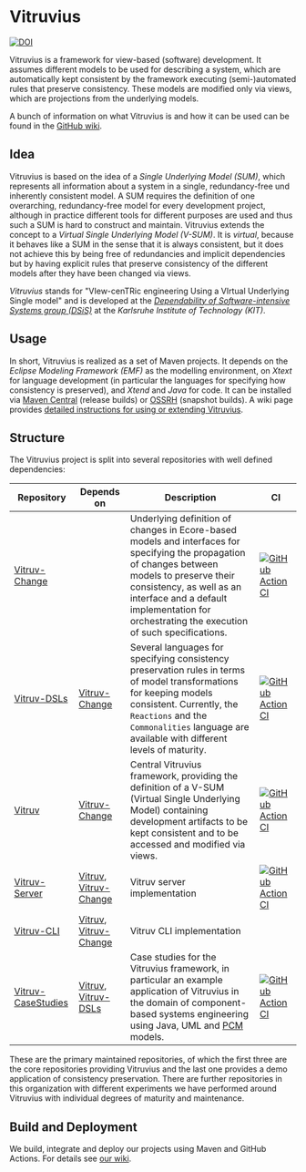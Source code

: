 # Vitruvius

[![DOI](https://zenodo.org/badge/67610524.svg)](https://doi.org/10.5281/zenodo.13991787)

Vitruvius is a framework for view-based (software) development.
It assumes different models to be used for describing a system, which are automatically kept consistent by the framework executing (semi-)automated rules that preserve consistency.
These models are modified only via views, which are projections from the underlying models.

A bunch of information on what Vitruvius is and how it can be used can be found in the [GitHub wiki](https://github.com/vitruv-tools/.github/wiki).

## Idea

Vitruvius is based on the idea of a _Single Underlying Model (SUM)_, which represents all information about a system in a single, redundancy-free und inherently consistent model.
A SUM requires the definition of one overarching, redundancy-free model for every development project, although in practice different tools for different purposes are used and thus such a SUM is hard to construct and maintain.
Vitruvius extends the concept to a _Virtual Single Underlying Model (V-SUM)_.
It is _virtual_, because it behaves like a SUM in the sense that it is always consistent, but it does not achieve this by being free of redundancies and implicit dependencies but by having explicit rules that preserve consistency of the different models after they have been changed via views.

_Vitruvius_ stands for "VIew-cenTRic engineering Using a VIrtual Underlying Single model" and is developed at the [_Dependability of Software-intensive Systems group (DSiS)_](https://dsis.kastel.kit.edu/) at the _Karlsruhe Institute of Technology (KIT)_.

## Usage

In short, Vitruvius is realized as a set of Maven projects.
It depends on the _Eclipse Modeling Framework (EMF)_ as the modelling environment, on _Xtext_ for language development (in particular the languages for specifying how consistency is preserved), and _Xtend_ and _Java_ for code. 
It can be installed via [Maven Central](https://central.sonatype.com/namespace/tools.vitruv) (release builds) or [OSSRH](https://oss.sonatype.org/#nexus-search;gav~tools.vitruv~~~~) (snapshot builds).
A wiki page provides [detailed instructions for using or extending Vitruvius](https://github.com/vitruv-tools/.github/wiki/Getting-Started).

## Structure

The Vitruvius project is split into several repositories with well defined dependencies:

| Repository | Depends on | Description | &nbsp;&nbsp;&nbsp;&nbsp;CI&nbsp;&nbsp;&nbsp;&nbsp; |
| ---------- | ---------- | ----------- | -- |
| [Vitruv-Change](https://github.com/vitruv-tools/Vitruv-Change)           |                                                                                                              | Underlying definition of changes in Ecore-based models and interfaces for specifying the propagation of changes between models to preserve their consistency, as well as an interface and a default implementation for orchestrating the execution of such specifications. | [![GitHub Action CI](https://github.com/vitruv-tools/Vitruv-Change/actions/workflows/ci.yml/badge.svg)](https://github.com/vitruv-tools/Vitruv-Change/actions/workflows/ci.yml) |
| [Vitruv-DSLs](https://github.com/vitruv-tools/Vitruv-DSLs)               | [Vitruv-Change](https://github.com/vitruv-tools/Vitruv-Change)                                               | Several languages for specifying consistency preservation rules in terms of model transformations for keeping models consistent. Currently, the `Reactions` and the `Commonalities` language are available with different levels of maturity.                              | [![GitHub Action CI](https://github.com/vitruv-tools/Vitruv-DSLs/actions/workflows/ci.yml/badge.svg)](https://github.com/vitruv-tools/Vitruv-DSLs/actions/workflows/ci.yml) |
| [Vitruv](https://github.com/vitruv-tools/Vitruv)                         | [Vitruv-Change](https://github.com/vitruv-tools/Vitruv-Change)                                               | Central Vitruvius framework, providing the definition of a V-SUM (Virtual Single Underlying Model) containing development artifacts to be kept consistent and to be accessed and modified via views.                                                                       | [![GitHub Action CI](https://github.com/vitruv-tools/Vitruv/actions/workflows/ci.yml/badge.svg)](https://github.com/vitruv-tools/Vitruv/actions/workflows/ci.yml) |
| [Vitruv-Server](https://github.com/vitruv-tools/Vitruv-Server) | [Vitruv](https://github.com/vitruv-tools/Vitruv), [Vitruv-Change](https://github.com/vitruv-tools/Vitruv-Change)  | Vitruv server implementation | [![GitHub Action CI](https://github.com/vitruv-tools/Vitruv-Server/actions/workflows/ci.yml/badge.svg)](https://github.com/vitruv-tools/Vitruv-Server/actions/workflows/ci.yml) |
| [Vitruv-CLI](https://github.com/vitruv-tools/Vitruv-CLI) | [Vitruv](https://github.com/vitruv-tools/Vitruv), [Vitruv-Change](https://github.com/vitruv-tools/Vitruv-Server)  | Vitruv CLI implementation | |
| [Vitruv-CaseStudies](https://github.com/vitruv-tools/Vitruv-CaseStudies) | [Vitruv](https://github.com/vitruv-tools/Vitruv), [Vitruv-DSLs](https://github.com/vitruv-tools/Vitruv-DSLs) | Case studies for the Vitruvius framework, in particular an example application of Vitruvius in the domain of component-based systems engineering using Java, UML and [PCM](https://github.com/palladiosimulator) models.                                                   | [![GitHub Action CI](https://github.com/vitruv-tools/Vitruv-CaseStudies/actions/workflows/ci.yml/badge.svg)](https://github.com/vitruv-tools/Vitruv-CaseStudies/actions/workflows/ci.yml) |

These are the primary maintained repositories, of which the first three are the core repositories providing Vitruvius and the last one provides a demo application of consistency preservation.
There are further repositories in this organization with different experiments we have performed around Vitruvius with individual degrees of maturity and maintenance.

## Build and Deployment

We build, integrate and deploy our projects using Maven and GitHub Actions. For details see [our wiki](https://github.com/vitruv-tools/.github/wiki/Build-and-Continuous-Integration).
